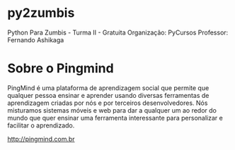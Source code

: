 # py2zumbis
Python Para Zumbis - Turma II - Gratuita Organização: PyCursos Professor: Fernando Ashikaga

# Sobre o Pingmind
PingMind é uma plataforma de aprendizagem social que permite que qualquer pessoa ensinar e aprender usando diversas ferramentas de aprendizagem criadas por nós e por terceiros desenvolvedores.
Nós misturamos sistemas móveis e web para dar a qualquer um ao redor do mundo que quer ensinar uma ferramenta interessante para personalizar e facilitar o aprendizado.

http://pingmind.com.br
